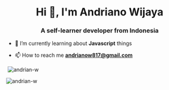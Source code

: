 <h1 align="center">Hi 👋, I'm Andriano Wijaya</h1>
<h3 align="center">A self-learner developer from Indonesia</h3>

- 🌱 I’m currently learning about **Javascript** things

- 📫 How to reach me **andrianow817@gmail.com**
<p>&nbsp;<img align="center" src="https://github-readme-stats.vercel.app/api?username=andrian-w&show_icons=true&theme=tokyonight&locale=en" alt="andrian-w" /></p>
<p><img align="center" src="https://github-readme-stats.vercel.app/api/top-langs?username=andrian-w&show_icons=true&theme=tokyonight&locale=en&layout=compact" alt="andrian-w" /></p>

